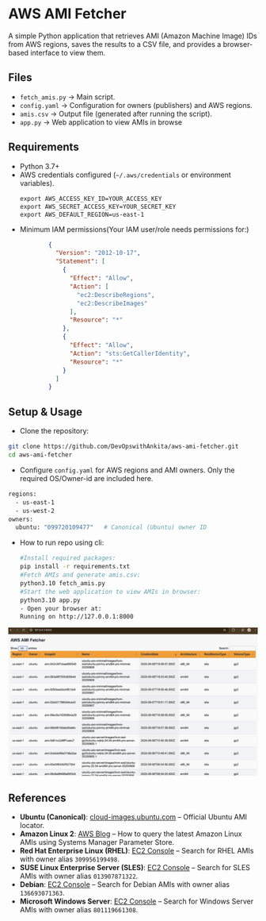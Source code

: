 # AWS AMI Fetcher

A simple Python application that retrieves AMI (Amazon Machine Image) IDs from AWS regions, saves the results to a CSV file, and provides a browser-based interface to view them.

## Files

- `fetch_amis.py` → Main script.
- `config.yaml` → Configuration for owners (publishers) and AWS regions.
- `amis.csv` → Output file (generated after running the script).
- `app.py` → Web application to view AMIs in browse

## Requirements

- Python 3.7+
- AWS credentials configured (`~/.aws/credentials` or environment variables).
  ```
  export AWS_ACCESS_KEY_ID=YOUR_ACCESS_KEY
  export AWS_SECRET_ACCESS_KEY=YOUR_SECRET_KEY
  export AWS_DEFAULT_REGION=us-east-1
  ```
- Minimum IAM permissions(Your IAM user/role needs permissions for:)
  ```json
          {
            "Version": "2012-10-17",
            "Statement": [
              {
                "Effect": "Allow",
                "Action": [
                  "ec2:DescribeRegions",
                  "ec2:DescribeImages"
                ],
                "Resource": "*"
              },
              {
                "Effect": "Allow",
                "Action": "sts:GetCallerIdentity",
                "Resource": "*"
              }
            ]
          }
  ```

## Setup & Usage

- Clone the repository:

```bash
git clone https://github.com/DevOpswithAnkita/aws-ami-fetcher.git
cd aws-ami-fetcher
```

- Configure `config.yaml` for AWS regions and AMI owners. Only the required OS/Owner-id are included here.

```bash
regions:
  - us-east-1
  - us-west-2
owners:
  ubuntu: "099720109477"   # Canonical (Ubuntu) owner ID
```

- How to run repo using cli:
  ```bash
  #Install required packages:
  pip install -r requirements.txt
  #Fetch AMIs and generate amis.csv:
  python3.10 fetch_amis.py
  #Start the web application to view AMIs in browser:
  python3.10 app.py
  - Open your browser at:
  Running on http://127.0.0.1:8000

  ```

![AWS AMI Table Screenshot](AWS-AMI-Fetcher.png)

## References

- **Ubuntu (Canonical)**: [cloud-images.ubuntu.com](https://cloud-images.ubuntu.com/locator/ec2/) – Official Ubuntu AMI locator.
- **Amazon Linux 2**: [AWS Blog](https://aws.amazon.com/blogs/compute/query-for-the-latest-amazon-linux-ami-ids-using-aws-systems-manager-parameter-store/) – How to query the latest Amazon Linux AMIs using Systems Manager Parameter Store.
- **Red Hat Enterprise Linux (RHEL)**: [EC2 Console](https://console.aws.amazon.com/ec2/) – Search for RHEL AMIs with owner alias `309956199498`.
- **SUSE Linux Enterprise Server (SLES)**: [EC2 Console](https://console.aws.amazon.com/ec2/) – Search for SLES AMIs with owner alias `013907871322`.
- **Debian**: [EC2 Console](https://console.aws.amazon.com/ec2/) – Search for Debian AMIs with owner alias `136693071363`.
- **Microsoft Windows Server**: [EC2 Console](https://console.aws.amazon.com/ec2/) – Search for Windows Server AMIs with owner alias `801119661308`.
